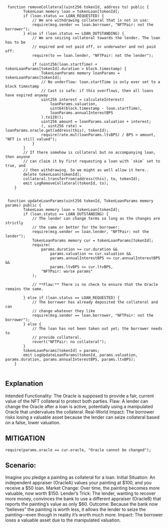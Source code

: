 ```solidity

 function removeCollateral(uint256 tokenId, address to) public {
        TokenLoan memory loan = tokenLoan[tokenId];
        if (loan.status == LOAN_REQUESTED) {
            // We are withdrawing collateral that is not in use:
            require(msg.sender == loan.borrower, "NFTPair: not the borrower");
        } else if (loan.status == LOAN_OUTSTANDING) {
            // We are seizing collateral towards the lender. The loan has to be
            // expired and not paid off, or underwater and not paid off:
            require(to == loan.lender, "NFTPair: not the lender");

            if (uint256(loan.startTime) + tokenLoanParams[tokenId].duration > block.timestamp) {
                TokenLoanParams memory loanParams = tokenLoanParams[tokenId];
                // No underflow: loan.startTime is only ever set to a block timestamp
                // Cast is safe: if this overflows, then all loans have expired anyway
                uint256 interest = calculateInterest(
                    loanParams.valuation,
                    uint64(block.timestamp - loan.startTime),
                    loanParams.annualInterestBPS
                ).to128();
                uint256 amount = loanParams.valuation + interest;
                (, uint256 rate) = loanParams.oracle.get(address(this), tokenId);
                require(rate.mul(loanParams.ltvBPS) / BPS < amount, "NFT is still valued");
            }
        }
        // If there somehow is collateral but no accompanying loan, then anyone
        // can claim it by first requesting a loan with `skim` set to true, and
        // then withdrawing. So we might as well allow it here..
        delete tokenLoan[tokenId];
        collateral.transferFrom(address(this), to, tokenId);
        emit LogRemoveCollateral(tokenId, to);
    }


 function updateLoanParams(uint256 tokenId, TokenLoanParams memory params) public {
        TokenLoan memory loan = tokenLoan[tokenId];
        if (loan.status == LOAN_OUTSTANDING) {
            // The lender can change terms so long as the changes are strictly
            // the same or better for the borrower:
            require(msg.sender == loan.lender, "NFTPair: not the lender");
            TokenLoanParams memory cur = tokenLoanParams[tokenId];
            require(
                params.duration >= cur.duration &&
                    params.valuation <= cur.valuation &&
                    params.annualInterestBPS <= cur.annualInterestBPS &&
                    params.ltvBPS <= cur.ltvBPS,
                "NFTPair: worse params"
            );

            // **Flaw:** There is no check to ensure that the Oracle remains the same.

        } else if (loan.status == LOAN_REQUESTED) {
            // The borrower has already deposited the collateral and can
            // change whatever they like
            require(msg.sender == loan.borrower, "NFTPair: not the borrower");
        } else {
            // The loan has not been taken out yet; the borrower needs to
            // provide collateral.
            revert("NFTPair: no collateral");
        }
        tokenLoanParams[tokenId] = params;
        emit LogUpdateLoanParams(tokenId, params.valuation, params.duration, params.annualInterestBPS, params.ltvBPS);
    }


```
## Explanation

Intended Functionality:
The Oracle is supposed to provide a fair, current value of the NFT collateral to protect both parties.
Flaw:
A lender can change the Oracle after a loan is active, potentially using a manipulated Oracle that undervalues the collateral.
Real-World Impact:
The borrower risks losing a valuable asset because the lender can seize collateral based on a false, lower valuation.

## MITIGATION

```solidity 
require(params.oracle == cur.oracle, "Oracle cannot be changed");
```

## Scenario:
Imagine you pledge a painting as collateral for a loan.
Initial Situation:
An independent appraiser (OracleA) values your painting at $100, and you receive a $50 loan.
Market Change:
Over time, the painting becomes more valuable, now worth $150.
Lender’s Trick:
The lender, wanting to recover more money, convinces the bank to use a different appraiser (OracleB) that reports the painting’s value as only $60.
Outcome:
Because the bank now “believes” the painting is worth less, it allows the lender to seize the painting—even though in reality it’s worth much more.
Impact:
The borrower loses a valuable asset due to the manipulated valuation.



